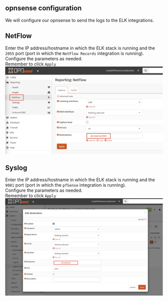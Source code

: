 ## opnsense configuration

We will configure our opnsense to send the logs to the ELK integrations.

## NetFlow

Enter the IP address/hostname in which the ELK stack is running and the `2055` port (port in which the `NetFlow Records` integration is running).\
Configure the parameters as needed.\
Remember to click `Apply`
![fleet](./img/opnsense-netflow-1.jpg)

## Syslog

Enter the IP address/hostname in which the ELK stack is running and the `9001` port (port in which the `pfSense` integration is running).\
Configure the parameters as needed.\
Remember to click `Apply`
![fleet](./img/opnsense-syslog-1.jpg)
